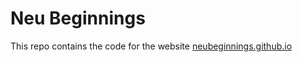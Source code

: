 # Neu Beginnings
This repo contains the code for the website <a href = "https://neubeginnings.github.io" > neubeginnings.github.io </a> 
